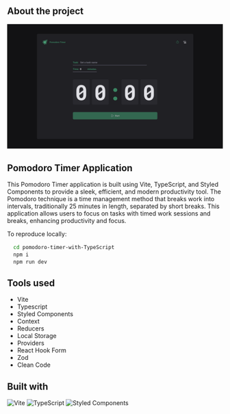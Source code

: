 ## About the project
![App Screenshot](./src/assets/Home.png)

## Pomodoro Timer Application

This Pomodoro Timer application is built using Vite, TypeScript, and Styled Components to provide a sleek, efficient, and modern productivity tool. The Pomodoro technique is a time management method that breaks work into intervals, traditionally 25 minutes in length, separated by short breaks. This application allows users to focus on tasks with timed work sessions and breaks, enhancing productivity and focus.


To reproduce locally:
```bash
  cd pomodoro-timer-with-TypeScript
  npm i
  npm run dev
```

## Tools used
- Vite
- Typescript
- Styled Components
- Context
- Reducers
- Local Storage
- Providers
- React Hook Form
- Zod
- Clean Code

## Built with
![Vite](https://img.shields.io/badge/vite-2B2B2B?logo=vite&logoColor=FFD62E)
![TypeScript](https://img.shields.io/badge/typescript-007ACC?logo=typescript&logoColor=white)
![Styled Components](https://img.shields.io/badge/styled--components-DB7093?logo=styled-components&logoColor=white)
